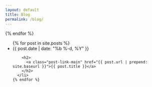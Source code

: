```yaml
---
layout: default
title: Blog
permalink: /blog/
---
```



<div class="home">


  <!-- {% for post in site.posts%}
  <div class="post postContent">
    <div  class="postDate"><time datetime="{{ post.date | date_to_xmlschema }}" itemprop="datePublished">{{ post.date | date: "%b %-d, %Y" }}</time>
    </div>
    <div class="postDay">
      {{post.tag}}
    </div>
    <br>
    <div class="postTitle">
    <a class='postLink' href="{{post.url}}">{{post.title}}</a>
    </div>
    <div class="postExt">
   {{ post.content | strip_html | truncatewords:20}}
    </div>
  </div> -->


  {% endfor %}
  <ul class="post-list">
    {% for post in site.posts %}
      <li>
        <span class="post-meta-main">{{ post.date | date: "%b %-d, %Y" }}</span>

        <h2>
          <a class="post-link-main" href="{{ post.url | prepend: site.baseurl }}">{{ post.title }}</a>
        </h2>
      </li>
    {% endfor %}
  </ul>



</div>
